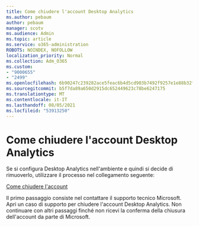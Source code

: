 ```yaml
---
title: Come chiudere l'account Desktop Analytics
ms.author: pebaum
author: pebaum
manager: scotv
ms.audience: Admin
ms.topic: article
ms.service: o365-administration
ROBOTS: NOINDEX, NOFOLLOW
localization_priority: Normal
ms.collection: Adm_O365
ms.custom:
- "9000655"
- "2499"
ms.openlocfilehash: 6b90247c239282ace5feac6b4d5cd903b7492f9257e1e88b32f0716d0cd1c03f
ms.sourcegitcommit: b5f7da89a650d2915dc652449623c78be6247175
ms.translationtype: MT
ms.contentlocale: it-IT
ms.lasthandoff: 08/05/2021
ms.locfileid: "53913250"
---
```

# <a name="how-to-close-your-desktop-analytics-account"></a>Come chiudere l'account Desktop Analytics

Se si configura Desktop Analytics nell'ambiente e quindi si decide di rimuoverlo, utilizzare il processo nel collegamento seguente:

[Come chiudere l'account](https://docs.microsoft.com/configmgr/desktop-analytics/account-close)

Il primo passaggio consiste nel contattare il supporto tecnico Microsoft. Apri un caso di supporto per chiudere l'account Desktop Analytics. Non continuare con altri passaggi finché non ricevi la conferma della chiusura dell'account da parte di Microsoft.